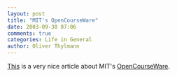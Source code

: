```yaml
---
layout: post
title: "MIT's OpenCourseWare"
date: 2003-09-30 07:06
comments: true
categories: Life in General
author: Oliver Thylmann
---
```



[This](http://rss.com.com/2100-1025_3-5083840.html?part=rss&amp;tag=feed&amp;subj=news) is a very nice article about MIT's [OpenCourseWare](http://www.ennead.de/blog/archives/000858.php).


